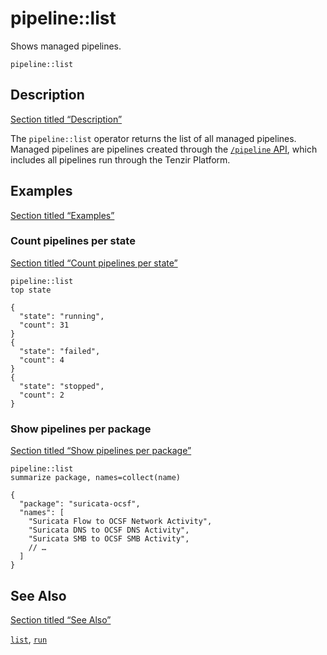 # pipeline::list

Shows managed pipelines.

```tql
pipeline::list
```

## Description

[Section titled “Description”](#description)

The `pipeline::list` operator returns the list of all managed pipelines. Managed pipelines are pipelines created through the [`/pipeline` API](/reference/node/api), which includes all pipelines run through the Tenzir Platform.

## Examples

[Section titled “Examples”](#examples)

### Count pipelines per state

[Section titled “Count pipelines per state”](#count-pipelines-per-state)

```tql
pipeline::list
top state
```

```tql
{
  "state": "running",
  "count": 31
}
{
  "state": "failed",
  "count": 4
}
{
  "state": "stopped",
  "count": 2
}
```

### Show pipelines per package

[Section titled “Show pipelines per package”](#show-pipelines-per-package)

```tql
pipeline::list
summarize package, names=collect(name)
```

```tql
{
  "package": "suricata-ocsf",
  "names": [
    "Suricata Flow to OCSF Network Activity",
    "Suricata DNS to OCSF DNS Activity",
    "Suricata SMB to OCSF SMB Activity",
    // …
  ]
}
```

## See Also

[Section titled “See Also”](#see-also)

[`list`](/reference/operators/package/list), [`run`](/reference/operators/pipeline/run)